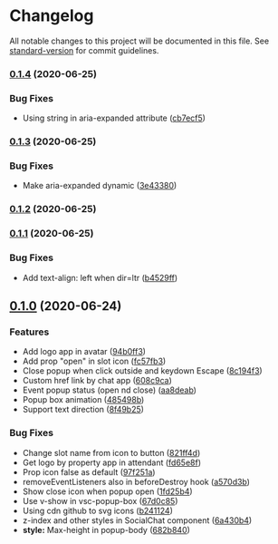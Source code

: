 # Changelog

All notable changes to this project will be documented in this file. See [standard-version](https://github.com/conventional-changelog/standard-version) for commit guidelines.

### [0.1.4](https://github.com/ktquez/vue-social-chat/compare/v0.1.3...v0.1.4) (2020-06-25)


### Bug Fixes

* Using string in aria-expanded attribute ([cb7ecf5](https://github.com/ktquez/vue-social-chat/commit/cb7ecf5c839a62beb38956da3f888dcafc91e7d4))

### [0.1.3](https://github.com/ktquez/vue-social-chat/compare/v0.1.2...v0.1.3) (2020-06-25)


### Bug Fixes

* Make aria-expanded dynamic ([3e43380](https://github.com/ktquez/vue-social-chat/commit/3e43380863bd4bc164dad522d50592335027e724))

### [0.1.2](https://github.com/ktquez/vue-social-chat/compare/v0.1.1...v0.1.2) (2020-06-25)

### [0.1.1](https://github.com/ktquez/vue-social-chat/compare/v0.1.0...v0.1.1) (2020-06-25)


### Bug Fixes

* Add text-align: left when dir=ltr ([b4529ff](https://github.com/ktquez/vue-social-chat/commit/b4529ff670a2f35dc0a4926dd8da65025f86fd25))

## [0.1.0](https://github.com/ktquez/vue-social-chat/compare/v0.0.1...v0.1.0) (2020-06-24)


### Features

* Add logo app in avatar ([94b0ff3](https://github.com/ktquez/vue-social-chat/commit/94b0ff3267b33a3c3787eb0056c4e6594fcb55f0))
* Add prop "open" in slot icon ([fc57fb3](https://github.com/ktquez/vue-social-chat/commit/fc57fb3ee9df5e80bd27895ca69e6588dabde0a6))
* Close popup when click outside and keydown Escape ([8c194f3](https://github.com/ktquez/vue-social-chat/commit/8c194f3827727b67b13221848e21c3c1d864e431))
* Custom href link by chat app ([608c9ca](https://github.com/ktquez/vue-social-chat/commit/608c9ca3fe20f7f6f6fb0875b6a3980e35c0b1e8))
* Event popup status (open nd close) ([aa8deab](https://github.com/ktquez/vue-social-chat/commit/aa8deab7f70338f8054be08394f5729fca7e0cea))
* Popup box animation ([485498b](https://github.com/ktquez/vue-social-chat/commit/485498b782a4fe5e5a4750abbf56a98852d0a3e1))
* Support text direction ([8f49b25](https://github.com/ktquez/vue-social-chat/commit/8f49b2534c821b3d328f2d22a94e9a68e3cc3979))


### Bug Fixes

* Change slot name from icon to button ([821ff4d](https://github.com/ktquez/vue-social-chat/commit/821ff4d2dc99cc803bf9ece4a75466b5b7bbcfbe))
* Get logo by property app in attendant ([fd65e8f](https://github.com/ktquez/vue-social-chat/commit/fd65e8f8749ee782fdf0ce9ca360bc8e0f5a00cb))
* Prop icon false as default ([97f251a](https://github.com/ktquez/vue-social-chat/commit/97f251a3a4f4ad826524d375e41b9aaab8ad54f8))
* removeEventListeners also in beforeDestroy hook ([a570d3b](https://github.com/ktquez/vue-social-chat/commit/a570d3bbe02574a9483b02eb2f506aeaf45cfaf9))
* Show close icon when popup open ([1fd25b4](https://github.com/ktquez/vue-social-chat/commit/1fd25b4c90dfa5612d98d46b7566b6b8a588d3fa))
* Use v-show in vsc-popup-box ([67d0c85](https://github.com/ktquez/vue-social-chat/commit/67d0c855b74efdee0848a71b91af71bcdbd3ce46))
* Using cdn github to svg icons ([b241124](https://github.com/ktquez/vue-social-chat/commit/b241124cacdfc16d004e11d0384cbd0aa481f0b3))
* z-index and other styles in SocialChat component ([6a430b4](https://github.com/ktquez/vue-social-chat/commit/6a430b4a0b258bb25c4cc85891c473ea5cd705e0))
* **style:** Max-height in popup-body ([682b840](https://github.com/ktquez/vue-social-chat/commit/682b840430afd7624bd6ee8d41deed4923b619c8))
